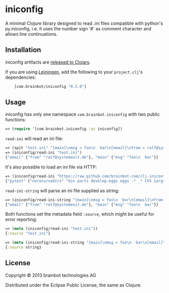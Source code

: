 # iniconfig

A minimal Clojure library designed to read .ini files compatible with
python's py.iniconfig, i.e. it uses the number sign '#' as comment
character and allows line continuations.

## Installation

iniconfig artifacts are
[released to Clojars](https://clojars.org/com.brainbot/iniconfig).

If you are using [Leiningen](http://leiningen.org), add the following
to your `project.clj`'s dependencies:

``` clj
	[com.brainbot/iniconfig "0.2.0"]
```

## Usage

iniconfig has only one namespace `com.brainbot.iniconfig` with two
public functions:

``` clj
=> (require '[com.brainbot.iniconfig :as iniconfig])
```

`read-ini` will read an ini file:

``` clj
=> (spit "test.ini" "[main]\nmsg = foo\n  bar\n[email]\nfrom = ralf@systemexit.de")
=> (iniconfig/read-ini "test.ini")
{"email" {"from" "ralf@systemexit.de"}, "main" {"msg" "foo\n  bar"}}
```

It's also possible to load an ini file via HTTP:

``` clj
=> (iniconfig/read-ini "https://raw.github.com/brainbot-com/clj-iniconfig/master/example.ini")
{"pytest" {"norecursedirs" "bin parts develop-eggs eggs .* _* CVS {args}"}, "testenv:py25" {"deps" "pytest>=2.3\n     WebTest==1.4.3\n     WebOb==0.9.6.1\n     BeautifulSoup==3.2.1"}, "testenv" {"sitepackages" "False", "commands" "py.test []", "deps" "pytest>=2.3\n     webtest\n     beautifulsoup4"}, "tox" {"envlist" "py25,py26,py27,py32,py33"}}
```

`read-ini-string` will parse an ini file supplied as string:

``` clj
=> (iniconfig/read-ini-string "[main]\nmsg = foo\n  bar\n[email]\nfrom = ralf@systemexit.de")
{"email" {"from" "ralf@systemexit.de"}, "main" {"msg" "foo\n  bar"}}
```

Both functions set the metadata field `:source`, which might be useful
for error reporting:

``` clj
=> (meta (iniconfig/read-ini "test.ini"))
{:source "test.ini"}

=> (meta (iniconfig/read-ini-string "[main]\nmsg = foo\n  bar\n[email]\nfrom = ralf@systemexit.de"))
{:source string}
```

## License

Copyright © 2013 brainbot technologies AG

Distributed under the Eclipse Public License, the same as Clojure.
